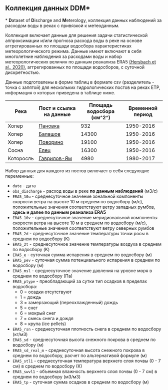 ## Коллекция данных **DDM***

\* **D**ataset of **D**ischarge and **M**eterology, коллекция данных наблюдений за расходом воды в реках с привязкой к метеоданным.

Коллекция включает данные для решения задачи статистической аппроксимации и/или прогноза расхода воды в реке на основе аггрегированных по площади водосбора характеристиках метеорологического режима. Данные имеют включают в себя многолетние наблюдения за расходами воды и набор метеорологических величин по данным реанализа ERA5 [(Hersbach et al., 2020)](https://doi.org/10.1002/qj.3803), аггрегированных по площади водосборов, с суточной дискретностью.

Данные подготовлены в форме таблиц в формате csv (разделитель - точка с запятой) для нескольких гидрологических постов на реках ЕТР, информация о которых приведена в таблице ниже.

| Река | Пост и ссылка на данные | Площадь водосбора (км^2^)| Временной период  |
| ------------ | ------------- | ----------------| ----------------
|Хопер| [Пановка](https://github.com/mvarentsov/ML4hydromet-2024/blob/main/datasets/DDR/Khoper_Panovka.csv)  |932 |1950-2016
|Хопер| [Балашов](https://github.com/mvarentsov/ML4hydromet-2024/blob/main/datasets/DDR/Khoper_Balashov.csv)  |14300 |1950-2016
|Хопер| [Поворино](https://github.com/mvarentsov/ML4hydromet-2024/blob/main/datasets/DDR/Khoper_Povorino.csv) |19100 |1950-2016
|Сосна| [Елец](https://github.com/mvarentsov/ML4hydromet-2024/blob/main/datasets/DDR/Sosna_Elets.csv) |16300 |1950-2016
|Которосль| [Гаврилов-Ям](https://github.com/mvarentsov/ML4hydromet-2024/blob/main/datasets/DDR/Kotorosl_GavYam.csv) |4980 |1980-2017

Набор данных для каждого из постов включает в себя следующие переменные:
- `date` - дата 
- `obs_discharge` - расход воды в реке **по данным наблюдений** (м3/с)
- `ERA5_10u` - среднесуточное значение зональной компоненты скорости ветра на высоте 10 м среднем по водосбору (м/с), положительные значения соответствуют ветру западных румбов, **здесь и далее по данным реанализа ERA5**
- `ERA5_10v` - среднесуточное значение меридиональной компоненты скорости ветра на высоте 10 м в среднем по водосбору (м/с), положительные значения соответствуют ветру северных румбов
- `ERA5_2d` - среднесуточное значение температуры точки росы в среднем по водосбору (K)
- `ERA5_2t` - среднесуточное значение температуры воздуха в среднем по водосбору (K)
- `ERA5_e` - суточная сумма испарения в среднем по водосбору (м)
- `ERA5_pev` - суточная сумма потенциального испарения в среднем по водосбору (м)
- `ERA5_msl` -  среднесуточное значение давления на уровне моря в среднем по водосбору (Па)
- `ERA5_ptype` -  преобладающий за сутки тип осадков в пределах водосбора:
    - 0 = осадки отсутствуют
    - 1 = дождь
    - 3 = замерзающий (переохлажденный) дождь
    - 5 = снег
    - 6 = мокрый снег
    - 7 = смесь снега и дождя
    - 8 = крупа (ice pellets)
- `ERA5_rsn` - среднесуточная плотность снега в среднем по водосбору (кг/м3)
- `ERA5_sd` - среднесуточная высота снежного покрова в среднем по водосбору (м)
- `ERA5_sd_real_m` - среднесуточная высота снежного покрова в среднем по водосбору, расчет по альтернативой формуле (м)
- `ERA5_stl1` - среднесуточная температура верхнего слоя почвы (0 - 7 см) в среднем по водосбору (К)
- `ERA5_swvl1` - объемная влажность верхнего слоя почвы (0 - 7 см) в среднем по водосбору (м3/м3)
- `ERA5_tp` - суточная сумма осадков в среднем по водосбору (м)
